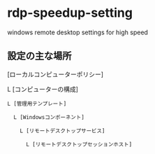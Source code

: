 # rdp-speedup-setting
windows remote desktop settings for high speed


## 設定の主な場所
[ローカルコンピューターポリシー]

  L [コンピューターの構成]
  
    L [管理用テンプレート]
    
      L [Windowsコンポーネント]
      
        L [リモートデスクトップサービス]
        
          L [リモートデスクトップセッションホスト]
